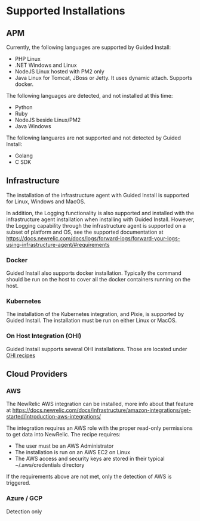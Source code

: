 # Supported Installations

## APM

Currently, the following languages are supported by Guided Install:

* PHP Linux
* .NET Windows and Linux
* NodeJS Linux hosted with PM2 only
* Java Linux for Tomcat, JBoss or Jetty. It uses dynamic attach. Supports docker.

The following languages are detected, and not installed at this time:

* Python
* Ruby
* NodeJS beside Linux/PM2
* Java Windows

The following languares are not supported and not detected by Guided Install:
* Golang
* C SDK

## Infrastructure

The installation of the infrastructure agent with Guided Install is supported for Linux, Windows and MacOS.


In addition, the Logging functionality is also supported and installed with the infrastructure agent installation when installing with Guided Install. 
However, the Logging capability through the infrastructure agent is supported on a subset of platform and OS, see the supported documentation at https://docs.newrelic.com/docs/logs/forward-logs/forward-your-logs-using-infrastructure-agent/#requirements

### Docker

Guided Install also supports docker installation. Typically the command should be run on the host to cover all the docker containers running on the host.

### Kubernetes

The installation of the Kubernetes integration, and Pixie, is supported by Guided Install. The installation must be run on either Linux or MacOS.

### On Host Integration (OHI)

Guided Install supports several OHI installations. Those are located under [OHI recipes](./../recipes//newrelic/infrastructure/ohi/)

## Cloud Providers

### AWS

The NewRelic AWS integration can be installed, more info about that feature at https://docs.newrelic.com/docs/infrastructure/amazon-integrations/get-started/introduction-aws-integrations/

The integration requires an AWS role with the proper read-only permissions to get data into NewRelic. The recipe requires:
* The user must be an AWS Administrator
* The installation is run on an AWS EC2 on Linux
* The AWS access and security keys are stored in their typical ~/.aws/credentials directory

If the requirements above are not met, only the detection of AWS is triggered.

### Azure / GCP

Detection only
